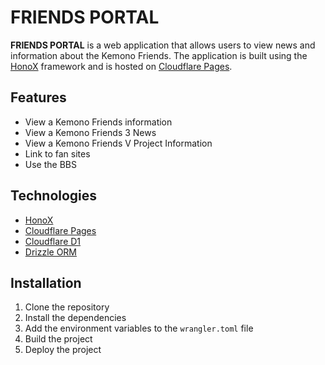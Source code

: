 # FRIENDS PORTAL

**FRIENDS PORTAL** is a web application that allows users to view news and information about the Kemono Friends. The application is built using the [HonoX](https://github.com/honojs/honox) framework and is hosted on  [Cloudflare Pages](https://pages.cloudflare.com/).

## Features

- View a Kemono Friends information
- View a Kemono Friends 3 News
- View a Kemono Friends V Project Information
- Link to fan sites
- Use the BBS

## Technologies

- [HonoX](https://github.com/honojs/honox)
- [Cloudflare Pages](https://pages.cloudflare.com/)
- [Cloudflare D1](https://developers.cloudflare.com/d1)
- [Drizzle ORM](https://github.com/drizzle-team/drizzle-orm)

## Installation

1. Clone the repository
2. Install the dependencies
3. Add the environment variables to the `wrangler.toml` file
4. Build the project
5. Deploy the project